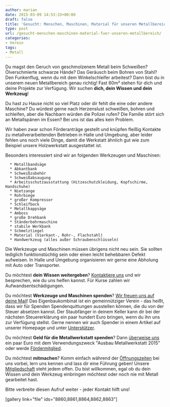 ```yaml
---
author: marian
date: 2015-03-09 14:53:33+00:00
draft: false
title: 'Gesucht: Menschen, Maschinen, Material für unseren Metallbereich'
type: post
url: /gesucht-menschen-maschinen-material-fuer-unseren-metallbereich/
categories:
- Verein
tags:
- Metall
---
```


Du magst den Geruch von geschmolzenem Metall beim Schweißen? Ölverschmierte schwarze Hände? Das Geräusch beim Bohren von Stahl? Den Funkenflug, wenn du mit dem Winkelschleifer arbeitest? Dann bist du in unserem neuen Metallbereich genau richtig! Fast 60m² stehen für dich und deine Projekte zur Verfügung. Wir suchen **dich, dein Wissen und dein Werkzeug**!<!-- more -->

Du hast zu Hause nicht so viel Platz oder dir fehlt die eine oder andere Maschine? Du würdest gerne nach Herzenslust schweißen, bohren und schleifen, aber die Nachbarn würden die Polizei rufen? Die Familie stört sich an Metallspänen im Essen? Bei uns ist das alles kein Problem.

Wir haben zwar schon Förderanträge gestellt und knüpfen fleißig Kontakte zu metallverarbeitenden Betrieben in Halle und Umgebung, aber leider fehlen uns noch viele Dinge, damit die Werkstatt ähnlich gut wie zum Beispiel unsere Holzwerkstatt ausgestattet ist.

Besonders interessiert sind wir an folgenden Werkzeugen und Maschinen:



	  * Metallbandsäge
	  * Abkantbank
	  * Schweißzubehör
	  * Schweißabsaugung
	  * Arbeitsschutzausstattung (Hitzeschutzkleidung, Kopfschirme, Handschuhe)
	  * Nietzange
	  * Rohrbiege
	  * großer Kompressor
	  * Schleifbock
	  * Metallkappsäge
	  * Amboss
	  * große Drehbank
	  * Ständerbohrmaschine
	  * stabile Werkbank
	  * Schmelztiegel
	  * Material (Vierkant-, Rohr-, Flachstahl)
	  * Handwerkzeug (alles außer Schraubenschlüsseln)

Die Werkzeuge und Maschinen müssen übrigens nicht neu sein. Sie sollten lediglich funktionstüchtig sein oder einen leicht behebbaren Defekt aufweisen. In Halle und Umgebung organisieren wir gerne eine Abholung mit Auto oder Transporter.

Du möchtest **dein Wissen weitergeben**? [Kontaktiere uns](/kontakt/) und wir besprechen, wie du uns helfen kannst. Für Kurse zahlen wir Aufwandsentschädigungen.

Du möchtest **Werkzeuge und Maschinen spenden**? [Wir freuen uns auf deine Mail](/kontakt/)! Das Eigenbaukombinat ist ein gemeinnütziger Verein - das heißt, dass wir für Spenden Spendenquittungen ausstellen können, die du von der Steuer absetzen kannst. Der Staubfänger in deinem Keller kann dir bei der nächsten Steuererklärung ein paar hundert Euro bringen, wenn du ihn uns zur Verfügung stellst. Gerne nennen wir auch Spender in einem Artikel auf unserer Homepage und unter [Unterstützer](/unterstuetzer/).

Du möchtest **Geld für die Metallwerkstatt spenden**? Dann [überweise uns](/geldspenden/) ein paar Euro mit dem Verwendungszweck "Ausbau Metallwerkstatt 2015" oder werde [Fördermitglied](/fordermitgliedschaft/).

Du möchtest **mitmachen**? Komm einfach während der [Öffnungszeiten](/oeffnungszeiten/) bei uns vorbei, lern uns kennen und lass dir eine Führung geben! Unsere [Mitgliedschaft](/mitmachen/) steht jedem offen. Du bist willkommen, egal ob du dein Wissen und dein Werkzeug einbringen möchtest oder noch nie mit Metall gearbeitet hast.

Bitte verbreite diesen Aufruf weiter - jeder Kontakt hilft uns!



[gallery link="file" ids="8860,8861,8864,8862,8863"]
